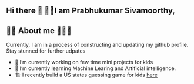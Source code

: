 ## Hi there 👋 🙋‍♂️I am Prabhukumar Sivamoorthy, 


## 💁‍♂️ About me 👨🏽‍💻
 
 Currently, I am in a process of constructing  and updating  my github profile. Stay stunned for further udpates

- 🔭 I’m currently working on few time mini projects for kids
- 🌱 I’m currently learning Machine Learing and Artificial intelligence.
- 🏗️ I recently build a US states guessing game for kids [here](https://github.com/Prabhu-s-mini-projects/tiny-python-tasks/tree/main/US_state_Game)
  

<!--
**PrabhukumarSivamoorthy/PrabhukumarSivamoorthy** is a ✨ _special_ ✨ repository because its `README.md` (this file) appears on your GitHub profile.

Here are some ideas to get you started:

- 🔭 I’m currently working on ...
- 🌱 I’m currently learning ...
- 👯 I’m looking to collaborate on ...
- 🤔 I’m looking for help with ...
- 💬 Ask me about ...
- 📫 How to reach me: ...
- 😄 Pronouns: ...
- ⚡ Fun fact: ...
-->
